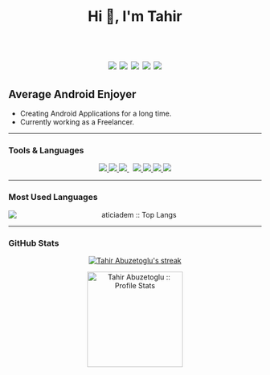 <h1 align="center">Hi 👋, I'm Tahir <br /><br /> 
 
[![](https://img.shields.io/badge/youtube-%23E4405F.svg?&style=for-the-badge&logo=youtube&logoColor=white)](https://www.youtube.com/channel/UCBaJAz3EIrj2KREjdyoW4ug)
[![](https://img.shields.io/badge/Medium-12100E?style=for-the-badge&logo=medium&logoColor=white)](https://medium.com/@tahirabuzetoglu)
[![](https://img.shields.io/badge/linkedin-%230077B5.svg?&style=for-the-badge&logo=linkedin&logoColor=white)](https://www.linkedin.com/in/tahir-abuzetoglu/)
[![](https://img.shields.io/badge/gmail-%23E4405F.svg?&style=for-the-badge&logo=gmail&logoColor=white)](mailto:tahirabuzetoglu.connect@gmail.com)
[![](https://img.shields.io/badge/Google_Play-414141?style=for-the-badge&logo=google-play&logoColor=white)](https://play.google.com/store/apps/developer?id=TechBrotherhood&hl=tr&gl=US)
</h1>


## Average Android Enjoyer

-   Creating Android Applications for a long time.
-   Currently working as a Freelancer.
---

### Tools & Languages

<p align="center"> 
    <a href="https://firebase.google.com/" target="_blank"> <img src="https://img.icons8.com/color/48/000000/firebase.png"/> </a>
    <a href="https://developer.android.com/" target="_blank"> <img src="https://img.icons8.com/color/48/000000/android-os.png"/> </a> 
    <a style="padding-right:8px;" href="https://www.mysql.com/" target="_blank"> <img src="https://img.icons8.com/fluent/50/000000/mysql-logo.png"/> </a>
    <a href="https://git-scm.com/" target="_blank"> <img src="https://img.icons8.com/color/48/000000/git.png"/> </a>
    <a href="https://www.github.com" target="_blank"> <img src="https://img.icons8.com/ios-glyphs/48/000000/github.png"/> </a>
    <a href="https://kotlinlang.org/" target="_blank"> <img src="https://img.icons8.com/color/48/000000/kotlin.png"/> </a>
  <a href="https://www.java.com/" target="_blank"> <img src="https://img.icons8.com/color/48/000000/java.png"/> </a>
</p>

---

### Most Used Languages

<p align="center">
<img  src="https://github-readme-stats.vercel.app/api/top-langs/?username=tahirikosan&langs_count=10" alt="aticiadem :: Top Langs" style="display:block;" />
</p>

---

### GitHub Stats

<p align="center">
    <a href="https://github.com/tahirikosan/github-readme-streak-stats">
        <img title="🔥 Get streak stats for your profile at git.io/streak-stats" alt="Tahir Abuzetoglu's streak" src="https://github-readme-streak-stats.herokuapp.com/?user=tahirikosan&theme=black-ice&hide_border=true&stroke=0000&background=060A0CD0"/>
    </a>
</p>

<p align="center">
<img  src="https://github-readme-stats.vercel.app/api?username=tahirikosan&show_icons=true" alt="Tahir Abuzetoglu :: Profile Stats" style="height:190px; display:block;" />
</p>

